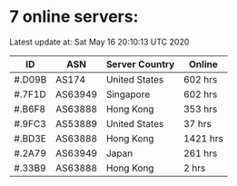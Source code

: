 # 7 online servers:

Latest update at: Sat May 16 20:10:13 UTC 2020

| ID | ASN | Server Country | Online |
| -- | --- | -------------- | ------ |
| #.D09B | AS174 | United States | 602 hrs |
| #.7F1D | AS63949 | Singapore | 602 hrs |
| #.B6F8 | AS63888 | Hong Kong | 353 hrs |
| #.9FC3 | AS53889 | United States | 37 hrs |
| #.BD3E | AS63888 | Hong Kong | 1421 hrs |
| #.2A79 | AS63949 | Japan | 261 hrs |
| #.33B9 | AS63888 | Hong Kong | 2 hrs |

